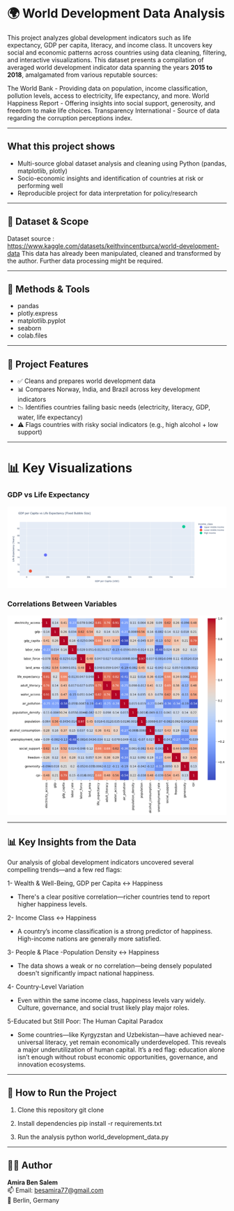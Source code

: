 # 🌍 World Development Data Analysis

This project analyzes global development indicators such as life expectancy, GDP per capita, literacy, and income class. It uncovers key social and economic patterns across countries using data cleaning, filtering, and interactive visualizations.
This dataset presents a compilation of averaged world development indicator data spanning the years **2015 to 2018**, amalgamated from various reputable sources:

The World Bank - Providing data on population, income classification, pollution levels, access to electricity, life expectancy, and more.
World Happiness Report - Offering insights into social support, generosity, and freedom to make life choices.
Transparency International - Source of data regarding the corruption perceptions index.

---

## What this project shows
- Multi-source global dataset analysis and cleaning using Python (pandas, matplotlib, plotly)
- Socio-economic insights and identification of countries at risk or performing well
- Reproducible project for data interpretation for policy/research

---

## 📁 Dataset & Scope

Dataset source : https://www.kaggle.com/datasets/keithvincentburca/world-development-data
This data has already been manipulated, cleaned and transformed by the author. Further data processing might be required. 

---

## 🧪 Methods & Tools  

- pandas
- plotly.express	
- matplotlib.pyplot	
- seaborn
- colab.files	

---

## 📌 Project Features

- ✅ Cleans and prepares world development data
- 📊 Compares Norway, India, and Brazil across key development indicators
- 📉 Identifies countries failing basic needs (electricity, literacy, GDP, water, life expectancy)
- ⚠️ Flags countries with risky social indicators (e.g., high alcohol + low support)

---

# 📊 Key Visualizations

### GDP vs Life Expectancy
![GDP and Life Expectancy](https://raw.githubusercontent.com/Amirabs7/world-development-data/main/GDP%20per%20capita%20vs%20life%20expectancy.png)


### Correlations Between Variables
![Correlations Analysis](https://raw.githubusercontent.com/Amirabs7/world-development-data/main/Correlations%20btw%20variables.png)


---


## 📊 Key Insights from the Data

Our analysis of global development indicators uncovered several compelling trends—and a few red flags:

1- Wealth & Well-Being, GDP per Capita ↔ Happiness
- There's a clear positive correlation—richer countries tend to report higher happiness levels.

2- Income Class ↔ Happiness
- A country’s income classification is a strong predictor of happiness. High-income nations are generally more satisfied.

3- People & Place -Population Density ↔ Happiness
- The data shows a weak or no correlation—being densely populated doesn't significantly impact national happiness.

4- Country-Level Variation
- Even within the same income class, happiness levels vary widely. Culture, governance, and social trust likely play major roles.

5-Educated but Still Poor: The Human Capital Paradox
- Some countries—like Kyrgyzstan and Uzbekistan—have achieved near-universal literacy, yet remain economically underdeveloped. This reveals a major underutilization of human capital. It’s a red flag: education alone isn’t enough without robust economic opportunities, governance, and innovation ecosystems.

---


## 🚀 How to Run the Project

1. Clone this repository
git clone <repo-link>

2. Install dependencies
pip install -r requirements.txt

3. Run the analysis
python world_development_data.py



---


## 👩‍💻 Author

**Amira Ben Salem**  
📫 Email: besamira77@gmail.com  
📍 Berlin, Germany  






